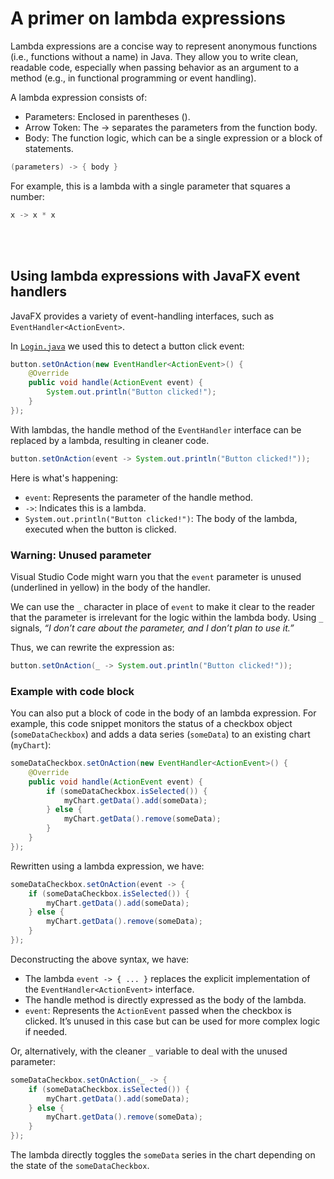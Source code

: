 # A primer on lambda expressions

Lambda expressions are a concise way to represent anonymous functions (i.e., functions without a name) in Java. They allow you to write clean, readable code, especially when passing behavior as an argument to a method (e.g., in functional programming or event handling).

A lambda expression consists of:

- Parameters: Enclosed in parentheses ().
- Arrow Token: The -> separates the parameters from the function body.
- Body: The function logic, which can be a single expression or a block of statements.

```java
(parameters) -> { body }
```

For example, this is a lambda with a single parameter that squares a number:

```java
x -> x * x
```

<br><br>

## Using lambda expressions with JavaFX event handlers
JavaFX provides a variety of event-handling interfaces, such as `EventHandler<ActionEvent>`. 

In [`Login.java`](src/basic/Login.java) we used this to detect a button click event:

```java
button.setOnAction(new EventHandler<ActionEvent>() {
    @Override
    public void handle(ActionEvent event) {
        System.out.println("Button clicked!");
    }
});
```

With lambdas, the handle method of the `EventHandler` interface can be replaced by a lambda, resulting in cleaner code.

```java
button.setOnAction(event -> System.out.println("Button clicked!"));
```

Here is what's happening:

- `event`: Represents the parameter of the handle method.
- `->`: Indicates this is a lambda.
- `System.out.println("Button clicked!")`: The body of the lambda, executed when the button is clicked.

### Warning: Unused parameter
Visual Studio Code might warn you that the `event` parameter is unused (underlined in yellow) in the body of the handler. 

We can use the `_` character in place of `event` to make it clear to the reader that the parameter is irrelevant for the logic within the lambda body. Using `_` signals, *“I don’t care about the parameter, and I don’t plan to use it.”*

Thus, we can rewrite the expression as:

```java
button.setOnAction(_ -> System.out.println("Button clicked!"));
```


### Example with code block
You can also put a block of code in the body of an lambda expression. For example, this code snippet monitors the status of a checkbox object (`someDataCheckbox`) and adds a data series (`someData`) to an existing chart (`myChart`):

```java
someDataCheckbox.setOnAction(new EventHandler<ActionEvent>() {
    @Override
    public void handle(ActionEvent event) {
        if (someDataCheckbox.isSelected()) {
            myChart.getData().add(someData);
        } else {
            myChart.getData().remove(someData);
        }
    }
});
```

Rewritten using a lambda expression, we have:

```java
someDataCheckbox.setOnAction(event -> {
    if (someDataCheckbox.isSelected()) {
        myChart.getData().add(someData);
    } else {
        myChart.getData().remove(someData);
    }
});
```

Deconstructing the above syntax, we have:

- The lambda `event -> { ... }` replaces the explicit implementation of the `EventHandler<ActionEvent>` interface.
- The handle method is directly expressed as the body of the lambda.
- `event`: Represents the `ActionEvent` passed when the checkbox is clicked. It’s unused in this case but can be used for more complex logic if needed.

Or, alternatively, with the cleaner `_` variable to deal with the unused parameter:

```java
someDataCheckbox.setOnAction(_ -> {
    if (someDataCheckbox.isSelected()) {
        myChart.getData().add(someData);
    } else {
        myChart.getData().remove(someData);
    }
});
```

The lambda directly toggles the `someData` series in the chart depending on the state of the `someDataCheckbox`.